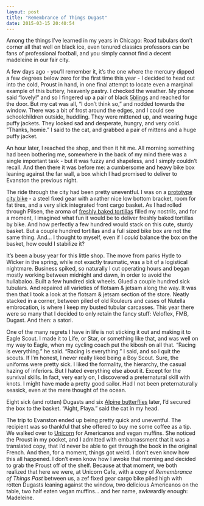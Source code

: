 ```yaml
---
layout: post
title: "Remembrance of Things Dugast"
date: 2015-03-15 20:40:54
---
```


Among the things I’ve learned in my years in Chicago: Road tubulars don’t corner all that well on black ice, even tenured classics professors can be fans of professional football, and you simply cannot find a decent madeleine in our fair city.

A few days ago - you’ll remember it, it’s the one where the mercury dipped a few degrees below zero for the first time this year - I decided to head out into the cold, Proust in hand, in one final attempt to locate even a marginal example of this buttery, heavenly pastry. I checked the weather. My phone said “lovely!” and so I fingered up a pair of black [5blings](http://www.5bling.com/) and reached for the door. But my cat was all, “I don’t think so,” and nodded towards the window. There was a bit of frost around the edges, and I could see schoolchildren outside, huddling. They were mittened up, and wearing huge puffy jackets. They looked sad and desperate, hungry, and very cold. “Thanks, homie.” I said to the cat, and grabbed a pair of mittens and a huge puffy jacket.

An hour later, I reached the shop, and then it hit me. All morning something had been bothering me, somewhere in the back of my mind there was a single important task - but it was fuzzy and shapeless, and I simply couldn’t recall. And then there it was before me: a cumbersome and heavy bike box leaning against the far wall, a box which I had promised to deliver to Evanston the previous night.

The ride through the city had been pretty uneventful. I was on a [prototype city bike](https://twitter.com/bicimilk) - a steel fixed gear with a rather nice low bottom bracket, room for fat tires, and a very slick integrated front cargo basket. As I had rolled through Pilsen, the aroma of [freshly baked tortillas](http://chicago.seriouseats.com/2011/11/the-tortillas-of-chicago.html) filled my nostrils, and for a moment, I imagined what fun it would be to deliver freshly baked tortillas by bike. And how perfectly a few hundred would stack on this cute, sturdy basket. But a couple hundred tortillas and a full sized bike box are not the same thing. And… I thought to myself, even if I *could* balance the box on the basket, how could I stabilize it?

It’s been a busy year for this little shop. The move from parks Hyde to Wicker in the spring, while not exactly traumatic, was a bit of a logistical nightmare. Business spiked, so naturally I cut operating hours and began mostly working between midnight and dawn, in order to avoid the hullabaloo. Built a few hundred sick wheels. Glued a couple hundred sick tubulars. And repaired all varieties of flotsam & jetsam along the way. It was then that I took a look at the flotsam & jetsam section of the store. Neatly stacked in a corner, between piled of old Rouleurs and cases of Nutella embrocation, is where I keep my busted tubular carcasses. This year there were so many that I decided to only retain the fancy stuff: Veloflex, FMB, Dugast. And then: a satori.

One of the many regrets I have in life is not sticking it out and making it to Eagle Scout. I made it to Life, or Star, or something like that, and was well on my way to Eagle, when my cycling coach put the kibosh on all that. “Racing is everything.” he said. “Racing is everything.” I said, and so I quit the scouts. If I’m honest, I never really liked being a Boy Scout. Sure, the uniforms were pretty sick. I liked the formality, the hierarchy, the casual hazing of inferiors. But I hated everything else about it. Except for the survival skills. In fact, very early on, I discovered a preternatural skill with knots. I might have made a pretty good sailor. Had I not been preternaturally seasick, even at the mere thought of the ocean.

Eight sick (and rotten) Dugasts and six [Alpine butterflies](http://www.youtube.com/watch?v=ZeDQWDRkU44) later, I’d secured the box to the basket. “Aight, Playa.” said the cat in my head.

The trip to Evanston ended up being pretty quick and uneventful. The recipient was so thankful that she offered to buy me some coffee as a tip. We walked over to [Unicorn](http://www.unicorncafe.com/) for Americanos and vegan muffins. She noticed the Proust in my pocket, and I admitted with embarrassment that it was a translated copy, that I’d never be able to get through the book in the original French. And then, for a moment, things got weird. I don’t even know how this all happened. I don’t even know how I awoke that morning and decided to grab the Proust off of the shelf. Because at that moment, we both realized that here we were, at Unicorn Cafe, with a copy of _Remembrance of Things Past_ between us, a zef fixed gear cargo bike piled high with rotten Dugasts leaning against the window, two delicious Americanos on the table, two half eaten vegan muffins… and her name, awkwardly enough: Madeleine.
